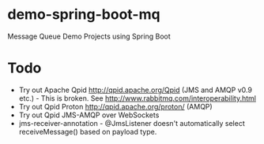 # demo-spring-boot-mq
Message Queue Demo Projects using Spring Boot

# Todo 
*  Try out Apache Qpid http://qpid.apache.org/Qpid (JMS and AMQP v0.9 etc.) - This is broken. See http://www.rabbitmq.com/interoperability.html
*  Try out Qpid Proton http://qpid.apache.org/proton/ (AMQP)
*  Try out Qpid JMS-AMQP over WebSockets
*  jms-receiver-annotation - @JmsListener doesn't automatically select receiveMessage() based on payload type.